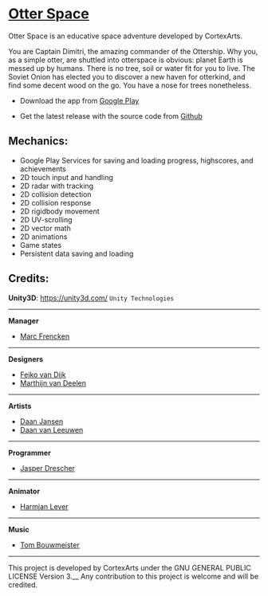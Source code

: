 [Otter Space](https://github.com/cortexarts/Otter-Space)
==================================================

Otter Space is an educative space adventure developed by CortexArts.

You are Captain Dimitri, the amazing commander of the Ottership.
Why you, as a simple otter, are shuttled into otterspace is obvious: planet Earth is messed up by humans. 
There is no tree, soil or water fit for you to live. The Soviet Onion has elected you to discover a new haven for otterkind, 
and find some decent wood on the go. You have a nose for trees nonetheless.

- Download the app from [Google Play](https://play.google.com/store/apps/details?id=com.CortexArts.OtterSpace)

- Get the latest release with the source code from [Github](https://github.com/cortexarts/Otter-Space/releases/tag/v0.1)

Mechanics:
--------------------------------------
- Google Play Services for saving and loading progress, highscores, and achievements
- 2D touch input and handling
- 2D radar with tracking
- 2D collision detection
- 2D collision response
- 2D rigidbody movement
- 2D UV-scrolling
- 2D vector math
- 2D animations
- Game states
- Persistent data saving and loading

Credits:
--------------------------------------

**Unity3D**: https://unity3d.com/ `Unity Technologies`

***
**Manager**

- [Marc Frencken](https://github.com/InnoCrator)

***
**Designers**

- [Feiko van Dijk](https://github.com/henkiepenkie)
- [Marthijn van Deelen](https://github.com/24lightning)

***
**Artists**

- [Daan Jansen](https://github.com/Danoontjen)
- [Daan van Leeuwen](https://github.com/superwortel)

***
**Programmer**

- [Jasper Drescher](https://github.com/JasperDre)

***
**Animator**

- [Harmjan Lever](https://github.com/harmjanfl)

***
**Music**

- [Tom Bouwmeister](https://github.com/Bouwmaster17)

***

This project is developed by CortexArts under the GNU GENERAL PUBLIC LICENSE Version 3.__
Any contribution to this project is welcome and will be credited.
